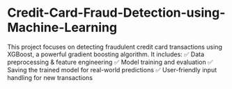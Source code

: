 # Credit-Card-Fraud-Detection-using-Machine-Learning
This project focuses on detecting fraudulent credit card transactions using XGBoost, a powerful gradient boosting algorithm. It includes: ✅ Data preprocessing &amp; feature engineering ✅ Model training and evaluation ✅ Saving the trained model for real-world predictions ✅ User-friendly input handling for new transactions
